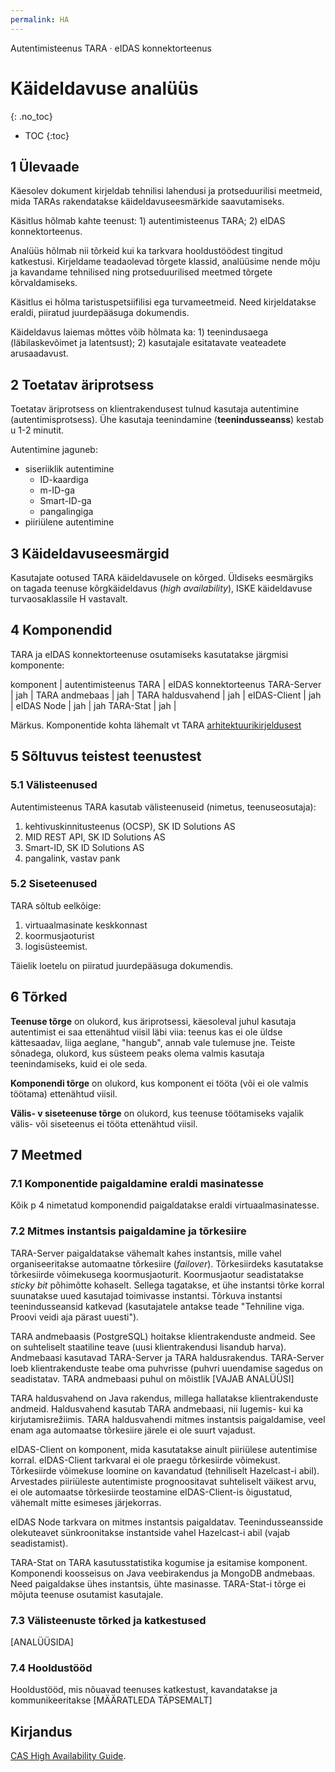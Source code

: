 ```yaml
---
permalink: HA
---
```


Autentimisteenus TARA · eIDAS konnektorteenus

# Käideldavuse analüüs
{: .no_toc}

- TOC
{:toc}

## 1 Ülevaade

Käesolev dokument kirjeldab tehnilisi lahendusi ja protseduurilisi meetmeid, mida TARAs rakendatakse käideldavuseesmärkide saavutamiseks.

Käsitlus hõlmab kahte teenust: 1) autentimisteenus TARA; 2) eIDAS konnektorteenus.

Analüüs hõlmab nii tõrkeid kui ka tarkvara hooldustöödest tingitud katkestusi. Kirjeldame teadaolevad tõrgete klassid, analüüsime nende mõju ja kavandame tehnilised ning protseduurilised meetmed tõrgete kõrvaldamiseks.

Käsitlus ei hõlma taristuspetsiifilisi ega turvameetmeid. Need kirjeldatakse eraldi, piiratud juurdepääsuga dokumendis.

Käideldavus laiemas mõttes võib hõlmata ka: 1) teenindusaega (läbilaskevõimet ja latentsust); 2) kasutajale esitatavate veateadete arusaadavust.

## 2 Toetatav äriprotsess

Toetatav äriprotsess on klientrakendusest tulnud kasutaja autentimine (autentimisprotsess). Ühe kasutaja teenindamine (**teenindusseanss**) kestab u 1-2 minutit. 

 Autentimine jaguneb:

- siseriiklik autentimine
  - ID-kaardiga
  - m-ID-ga
  - Smart-ID-ga
  - pangalingiga
- piiriülene autentimine

## 3 Käideldavuseesmärgid

Kasutajate ootused TARA käideldavusele on kõrged. Üldiseks eesmärgiks on tagada teenuse kõrgkäideldavus (_high availability_), ISKE käideldavuse turvaosaklassile H vastavalt. 

## 4 Komponendid

TARA ja eIDAS konnektorteenuse osutamiseks kasutatakse järgmisi komponente:

komponent | autentimisteenus TARA | eIDAS konnektorteenus
TARA-Server | jah | 
TARA andmebaas | jah |
TARA haldusvahend | jah |
eIDAS-Client | jah |
eIDAS Node | jah | jah
TARA-Stat | jah | 

Märkus. Komponentide kohta lähemalt vt TARA [arhitektuurikirjeldusest](Arhitektuurikirjeldus)

## 5 Sõltuvus teistest teenustest

### 5.1 Välisteenused

Autentimisteenus TARA kasutab välisteenuseid (nimetus, teenuseosutaja):
1) kehtivuskinnitusteenus (OCSP), SK ID Solutions AS
2) MID REST API, SK ID Solutions AS
3) Smart-ID, SK ID Solutions AS
4) pangalink, vastav pank

### 5.2 Siseteenused

TARA sõltub eelkõige:

1) virtuaalmasinate keskkonnast
2) koormusjaoturist
3) logisüsteemist.

Täielik loetelu on piiratud juurdepääsuga dokumendis.

## 6 Tõrked

**Teenuse tõrge** on olukord, kus äriprotsessi, käesoleval juhul kasutaja autentimist ei saa ettenähtud viisil läbi viia: teenus kas ei ole üldse kättesaadav, liiga aeglane, "hangub", annab vale tulemuse jne. Teiste sõnadega, olukord, kus süsteem peaks olema valmis kasutaja teenindamiseks, kuid ei ole seda.

**Komponendi tõrge** on olukord, kus komponent ei tööta (või ei ole valmis töötama) ettenähtud viisil.

**Välis- v siseteenuse tõrge** on olukord, kus teenuse töötamiseks vajalik välis- või siseteenus ei tööta ettenähtud viisil.

## 7 Meetmed

### 7.1 Komponentide paigaldamine eraldi masinatesse

Kõik p 4 nimetatud komponendid paigaldatakse eraldi virtuaalmasinatesse.

### 7.2 Mitmes instantsis paigaldamine ja tõrkesiire

TARA-Server paigaldatakse vähemalt kahes instantsis, mille vahel organiseeritakse automaatne tõrkesiire (_failover_). Tõrkesiirdeks kasutatakse tõrkesiirde võimekusega koormusjaoturit. Koormusjaotur seadistatakse _sticky bit_ põhimõtte kohaselt. Sellega tagatakse, et ühe instantsi tõrke korral suunatakse uued kasutajad toimivasse instantsi. Tõrkuva instantsi teenindusseansid katkevad (kasutajatele antakse teade "Tehniline viga. Proovi veidi aja pärast uuesti").

TARA andmebaasis (PostgreSQL) hoitakse klientrakenduste andmeid. See on suhteliselt staatiline teave (uusi klientrakendusi lisandub harva). Andmebaasi kasutavad TARA-Server ja TARA haldusrakendus. TARA-Server loeb klientrakenduste teabe oma puhvrisse (puhvri uuendamise sagedus on seadistatav. TARA andmebaasi puhul on mõistlik [VAJAB ANALÜÜSI]

TARA haldusvahend on Java rakendus, millega hallatakse klientrakenduste andmeid. Haldusvahend kasutab TARA andmebaasi, nii lugemis- kui ka kirjutamisrežiimis. TARA haldusvahendi mitmes instantsis paigaldamise, veel enam aga automaatse tõrkesiire järele ei ole suurt vajadust.

eIDAS-Client on komponent, mida kasutatakse ainult piiriülese autentimise korral. eIDAS-Client tarkvaral ei ole praegu tõrkesiirde võimekust. Tõrkesiirde võimekuse loomine on kavandatud (tehniliselt Hazelcast-i abil). Arvestades piiriüleste autentimiste prognoositavat suhteliselt väikest arvu, ei ole automaatse tõrkesiirde teostamine eIDAS-Client-is õigustatud, vähemalt mitte esimeses järjekorras.

eIDAS Node tarkvara on mitmes instantsis paigaldatav. Teenindusseansside olekuteavet sünkroonitakse instantside vahel Hazelcast-i abil (vajab seadistamist).  

TARA-Stat on TARA kasutusstatistika kogumise ja esitamise komponent. Komponendi koosseisus on Java veebirakendus ja MongoDB andmebaas. Need paigaldakse ühes instantsis, ühte masinasse. TARA-Stat-i tõrge ei mõjuta teenuse osutamist kasutajale.

### 7.3 Välisteenuste tõrked ja katkestused

[ANALÜÜSIDA]

### 7.4 Hooldustööd

Hooldustööd, mis nõuavad teenuses katkestust, kavandatakse ja kommunikeeritakse [MÄÄRATLEDA TÄPSEMALT]

## Kirjandus

[CAS High Availability Guide](https://apereo.github.io/cas/4.2.x/planning/High-Availability-Guide.html).







